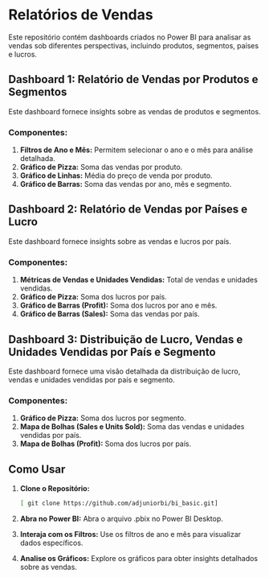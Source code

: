 # Relatórios de Vendas

Este repositório contém dashboards criados no Power BI para analisar as vendas sob diferentes perspectivas, incluindo produtos, segmentos, países e lucros.

## Dashboard 1: Relatório de Vendas por Produtos e Segmentos

Este dashboard fornece insights sobre as vendas de produtos e segmentos.

### Componentes:

1. **Filtros de Ano e Mês:** Permitem selecionar o ano e o mês para análise detalhada.
2. **Gráfico de Pizza:** Soma das vendas por produto.
3. **Gráfico de Linhas:** Média do preço de venda por produto.
4. **Gráfico de Barras:** Soma das vendas por ano, mês e segmento.

## Dashboard 2: Relatório de Vendas por Países e Lucro

Este dashboard fornece insights sobre as vendas e lucros por país.

### Componentes:

1. **Métricas de Vendas e Unidades Vendidas:** Total de vendas e unidades vendidas.
2. **Gráfico de Pizza:** Soma dos lucros por país.
3. **Gráfico de Barras (Profit):** Soma dos lucros por ano e mês.
4. **Gráfico de Barras (Sales):** Soma das vendas por país.

## Dashboard 3: Distribuição de Lucro, Vendas e Unidades Vendidas por País e Segmento

Este dashboard fornece uma visão detalhada da distribuição de lucro, vendas e unidades vendidas por país e segmento.

### Componentes:

1. **Gráfico de Pizza:** Soma dos lucros por segmento.
2. **Mapa de Bolhas (Sales e Units Sold):** Soma das vendas e unidades vendidas por país.
3. **Mapa de Bolhas (Profit):** Soma dos lucros por país.

## Como Usar

1. **Clone o Repositório:**
    ```sh
   [ git clone https://github.com/adjuniorbi/bi_basic.git]
    ```

2. **Abra no Power BI:** Abra o arquivo .pbix no Power BI Desktop.

3. **Interaja com os Filtros:** Use os filtros de ano e mês para visualizar dados específicos.

4. **Analise os Gráficos:** Explore os gráficos para obter insights detalhados sobre as vendas.
